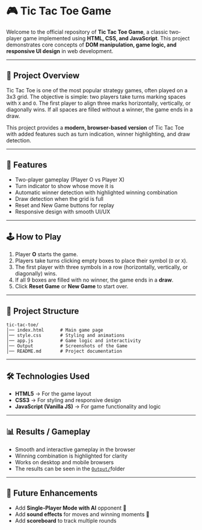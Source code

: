 # 🎮 Tic Tac Toe Game

Welcome to the official repository of **Tic Tac Toe Game**, a classic two-player game implemented using **HTML, CSS, and JavaScript**. This project demonstrates core concepts of **DOM manipulation, game logic, and responsive UI design** in web development.

---

## 📌 Project Overview

Tic Tac Toe is one of the most popular strategy games, often played on a 3x3 grid. The objective is simple: two players take turns marking spaces with `X` and `O`. The first player to align three marks horizontally, vertically, or diagonally wins. If all spaces are filled without a winner, the game ends in a draw.

This project provides a **modern, browser-based version** of Tic Tac Toe with added features such as turn indication, winner highlighting, and draw detection.

---

## 🧩 Features

* Two-player gameplay (Player O vs Player X)
* Turn indicator to show whose move it is
* Automatic winner detection with highlighted winning combination
* Draw detection when the grid is full
* Reset and New Game buttons for replay
* Responsive design with smooth UI/UX

---

## 🕹️ How to Play

1. Player **O** starts the game.
2. Players take turns clicking empty boxes to place their symbol (`O` or `X`).
3. The first player with three symbols in a row (horizontally, vertically, or diagonally) wins.
4. If all 9 boxes are filled with no winner, the game ends in a **draw**.
5. Click **Reset Game** or **New Game** to start over.

---

## 📂 Project Structure

```
tic-tac-toe/
│── index.html      # Main game page
│── style.css       # Styling and animations
│── app.js          # Game logic and interactivity
│── Output          # Screenshots of the Game
│── README.md       # Project documentation
```

---

## 🛠️ Technologies Used

* **HTML5** → For the game layout
* **CSS3** → For styling and responsive design
* **JavaScript (Vanilla JS)** → For game functionality and logic

---

## 📊 Results / Gameplay

* Smooth and interactive gameplay in the browser
* Winning combination is highlighted for clarity
* Works on desktop and mobile browsers
* The results can be seen in the [`Output/`](Output/)folder

---

## 🚀 Future Enhancements

* Add **Single-Player Mode with AI** opponent 🤖
* Add **sound effects** for moves and winning moments 🎵
* Add **scoreboard** to track multiple rounds
